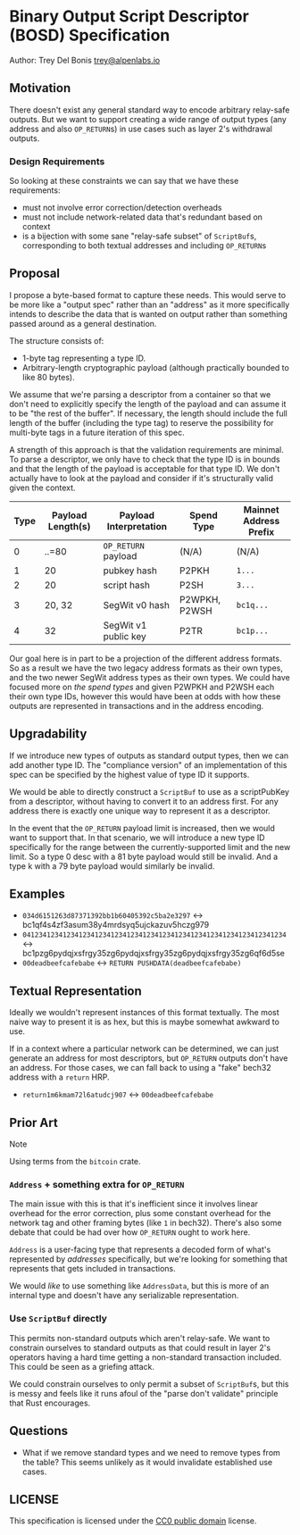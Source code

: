 # Binary Output Script Descriptor (BOSD) Specification

Author: Trey Del Bonis <trey@alpenlabs.io>

## Motivation

There doesn't exist any general standard way to encode arbitrary relay-safe
outputs. But we want to support creating a wide range of output types (any address
and also `OP_RETURN`s) in use cases such as layer 2's withdrawal outputs.

### Design Requirements

So looking at these constraints we can say that we have these requirements:

- must not involve error correction/detection overheads
- must not include network-related data that's redundant based on context
- is a bijection with some sane "relay-safe subset" of `ScriptBuf`s,
  corresponding to both textual addresses and including `OP_RETURN`s

## Proposal

I propose a byte-based format to capture these needs. This would serve to be
more like a "output spec" rather than an "address" as it more specifically
intends to describe the data that is wanted on output rather than something
passed around as a general destination.

The structure consists of:

- 1-byte tag representing a type ID.
- Arbitrary-length cryptographic payload (although practically bounded to like
  80 bytes).

We assume that we're parsing a descriptor from a container so that we don't need
to explicitly specify the length of the payload and can assume it to be "the rest
of the buffer". If necessary, the length should include the full length of the
buffer (including the type tag) to reserve the possibility for multi-byte tags
in a future iteration of this spec.

A strength of this approach is that the validation requirements are minimal. To
parse a descriptor, we only have to check that the type ID is in bounds and that
the length of the payload is acceptable for that type ID. We don't actually
have to look at the payload and consider if it's structurally valid given the
context.

| Type | Payload Length(s) | Payload Interpretation | Spend Type    | Mainnet Address Prefix |
| ---- | ----------------- | ---------------------- | ------------- | ---------------------- |
| 0    | ..=80             | `OP_RETURN` payload    | (N/A)         | (N/A)                  |
| 1    | 20                | pubkey hash            | P2PKH         | `1...`                 |
| 2    | 20                | script hash            | P2SH          | `3...`                 |
| 3    | 20, 32            | SegWit v0 hash         | P2WPKH, P2WSH | `bc1q...`              |
| 4    | 32                | SegWit v1 public key   | P2TR          | `bc1p...`              |

Our goal here is in part to be a projection of the different address formats.
So as a result we have the two legacy address formats as their own types, and
the two newer SegWit address types as their own types. We could have focused
more on _the spend types_ and given P2WPKH and P2WSH each their own type IDs,
however this would have been at odds with how these outputs are represented in
transactions and in the address encoding.

## Upgradability

If we introduce new types of outputs as standard output types, then we can add
another type ID. The "compliance version" of an implementation of this spec can
be specified by the highest value of type ID it supports.

We would be able to directly construct a `ScriptBuf` to use as a scriptPubKey
from a descriptor, without having to convert it to an address first. For any
address there is exactly one unique way to represent it as a descriptor.

In the event that the `OP_RETURN` payload limit is increased, then we would want
to support that. In that scenario, we will introduce a new type ID specifically
for the range between the currently-supported limit and the new limit. So a
type 0 desc with a 81 byte payload would still be invalid. And a type k with a
79 byte payload would similarly be invalid.

## Examples

- `034d6151263d87371392bb1b60405392c5ba2e3297` ↔ bc1qf4s4zf3asum38y4mrdsyq5ujckazuv5hczg979
- `041234123412341234123412341234123412341234123412341234123412341234` ↔ bc1pzg6pydqjxsfrgy35zg6pydqjxsfrgy35zg6pydqjxsfrgy35zg6qf6d5se
- `00deadbeefcafebabe` ↔ `RETURN PUSHDATA(deadbeefcafebabe)`

## Textual Representation

Ideally we wouldn't represent instances of this format textually. The most
naive way to present it is as hex, but this is maybe somewhat awkward to use.

If in a context where a particular network can be determined, we can just
generate an address for most descriptors, but `OP_RETURN` outputs don't have an
address. For those cases, we can fall back to using a "fake" bech32 address
with a `return` HRP.

- `return1m6kmam72l6atudcj907` ↔ `00deadbeefcafebabe`

## Prior Art

> [!NOTE]
> Using terms from the `bitcoin` crate.

### `Address` + something extra for `OP_RETURN`

The main issue with this is that it's inefficient since it involves linear
overhead for the error correction, plus some constant overhead for the network
tag and other framing bytes (like `1` in bech32). There's also some debate that
could be had over how `OP_RETURN` ought to work here.

`Address` is a user-facing type that represents a decoded form of what's
represented by _addresses_ specifically, but we're looking for something that
represents that gets included in transactions.

We would _like_ to use something like `AddressData`, but this is more of an
internal type and doesn't have any serializable representation.

### Use `ScriptBuf` directly

This permits non-standard outputs which aren't relay-safe. We want to constrain
ourselves to standard outputs as that could result in layer 2's operators having
a hard time getting a non-standard transaction included. This could be seen as
a griefing attack.

We could constrain ourselves to only permit a subset of `ScriptBuf`s, but this
is messy and feels like it runs afoul of the "parse don't validate" principle
that Rust encourages.

## Questions

- What if we remove standard types and we need to remove types from the table?
  This seems unlikely as it would invalidate established use cases.

## LICENSE

This specification is licensed under the [CC0 public domain](https://creativecommons.org/public-domain/cc0/)
license.
